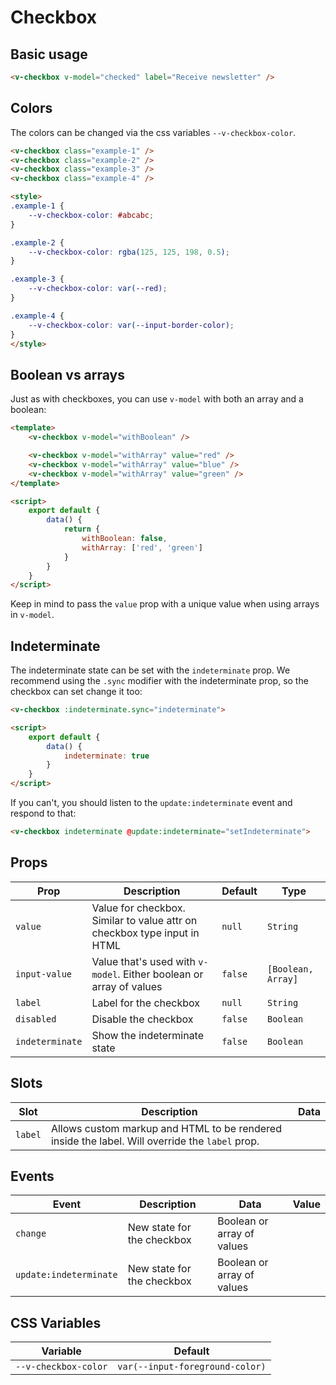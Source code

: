 # Checkbox

## Basic usage

```html
<v-checkbox v-model="checked" label="Receive newsletter" />
```

## Colors

The colors can be changed via the css variables `--v-checkbox-color`.

```html
<v-checkbox class="example-1" />
<v-checkbox class="example-2" />
<v-checkbox class="example-3" />
<v-checkbox class="example-4" />

<style>
.example-1 {
	--v-checkbox-color: #abcabc;
}

.example-2 {
	--v-checkbox-color: rgba(125, 125, 198, 0.5);
}

.example-3 {
	--v-checkbox-color: var(--red);
}

.example-4 {
	--v-checkbox-color: var(--input-border-color);
}
</style>
```

## Boolean vs arrays

Just as with checkboxes, you can use `v-model` with both an array and a boolean:


```html
<template>
	<v-checkbox v-model="withBoolean" />

	<v-checkbox v-model="withArray" value="red" />
	<v-checkbox v-model="withArray" value="blue" />
	<v-checkbox v-model="withArray" value="green" />
</template>

<script>
	export default {
		data() {
			return {
				withBoolean: false,
				withArray: ['red', 'green']
			}
		}
	}
</script>
```

Keep in mind to pass the `value` prop with a unique value when using arrays in `v-model`.

## Indeterminate

The indeterminate state can be set with the `indeterminate` prop. We recommend using the `.sync` modifier with the indeterminate prop, so the checkbox can set change it too:

```html
<v-checkbox :indeterminate.sync="indeterminate">

<script>
	export default {
		data() {
			indeterminate: true
		}
	}
</script>
```

If you can't, you should listen to the `update:indeterminate` event and respond to that:

```html
<v-checkbox indeterminate @update:indeterminate="setIndeterminate">
```

## Props
| Prop            | Description                                                              | Default | Type               |
|-----------------|--------------------------------------------------------------------------|---------|--------------------|
| `value`         | Value for checkbox. Similar to value attr on checkbox type input in HTML | `null`  | `String`           |
| `input-value`   | Value that's used with `v-model`. Either boolean or array of values      | `false` | `[Boolean, Array]` |
| `label`         | Label for the checkbox                                                   | `null`  | `String`           |
| `disabled`      | Disable the checkbox                                                     | `false` | `Boolean`          |
| `indeterminate` | Show the indeterminate state                                             | `false` | `Boolean`          |

## Slots
| Slot    | Description                                                                                    | Data |
|---------|------------------------------------------------------------------------------------------------|------|
| `label` | Allows custom markup and HTML to be rendered inside the label. Will override the `label` prop. |      |

## Events
| Event                  | Description                | Data                       | Value |
|------------------------|----------------------------|----------------------------|-------|
| `change`               | New state for the checkbox | Boolean or array of values |       |
| `update:indeterminate` | New state for the checkbox | Boolean or array of values |       |

## CSS Variables
| Variable             | Default                         |
|----------------------|---------------------------------|
| `--v-checkbox-color` | `var(--input-foreground-color)` |

